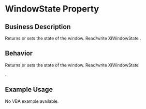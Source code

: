 # WindowState Property

## Business Description
Returns or sets the state of the window. Read/write XlWindowState .

## Behavior
Returns or sets the state of the window. Read/write XlWindowState

.

## Example Usage
No VBA example available.